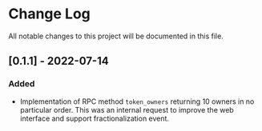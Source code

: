 # Change Log

All notable changes to this project will be documented in this file.

## [0.1.1] - 2022-07-14

### Added

 - Implementation of RPC method `token_owners` returning 10 owners in no particular order.
    This was an internal request to improve the web interface and support fractionalization event. 

 